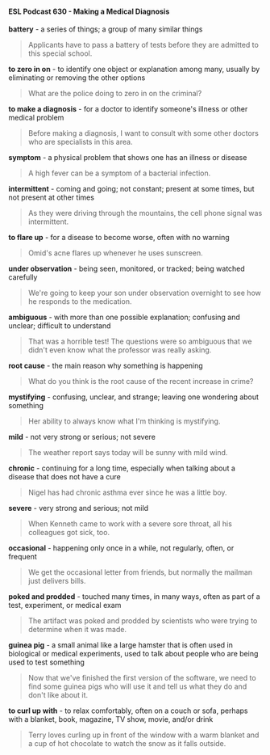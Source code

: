 #### ESL Podcast 630 - Making a Medical Diagnosis

**battery** - a series of things; a group of many similar things

> Applicants have to pass a battery of tests before they are admitted to this
special school.

**to zero in on** - to identify one object or explanation among many, usually by
eliminating or removing the other options

> What are the police doing to zero in on the criminal?

**to make a diagnosis** - for a doctor to identify someone's illness or other medical
problem

> Before making a diagnosis, I want to consult with some other doctors who are
specialists in this area.

**symptom** - a physical problem that shows one has an illness or disease

> A high fever can be a symptom of a bacterial infection.

**intermittent** - coming and going; not constant; present at some times, but not
present at other times

> As they were driving through the mountains, the cell phone signal was
intermittent.

**to flare up** - for a disease to become worse, often with no warning

> Omid's acne flares up whenever he uses sunscreen.

**under observation** - being seen, monitored, or tracked; being watched carefully

> We're going to keep your son under observation overnight to see how he
responds to the medication.

**ambiguous** - with more than one possible explanation; confusing and unclear;
difficult to understand

> That was a horrible test! The questions were so ambiguous that we didn't even
know what the professor was really asking.

**root cause** - the main reason why something is happening

> What do you think is the root cause of the recent increase in crime?

**mystifying** - confusing, unclear, and strange; leaving one wondering about
something

> Her ability to always know what I'm thinking is mystifying.

**mild** - not very strong or serious; not severe

> The weather report says today will be sunny with mild wind.

**chronic** - continuing for a long time, especially when talking about a disease that
does not have a cure

> Nigel has had chronic asthma ever since he was a little boy.

**severe** - very strong and serious; not mild

> When Kenneth came to work with a severe sore throat, all his colleagues got
sick, too.

**occasional** - happening only once in a while, not regularly, often, or frequent

> We get the occasional letter from friends, but normally the mailman just delivers
bills.

**poked and prodded** - touched many times, in many ways, often as part of a
test, experiment, or medical exam

> The artifact was poked and prodded by scientists who were trying to determine
when it was made.

**guinea pig** - a small animal like a large hamster that is often used in biological
or medical experiments, used to talk about people who are being used to test
something

> Now that we've finished the first version of the software, we need to find some
guinea pigs who will use it and tell us what they do and don't like about it.

**to curl up with** - to relax comfortably, often on a couch or sofa, perhaps with a
blanket, book, magazine, TV show, movie, and/or drink

> Terry loves curling up in front of the window with a warm blanket and a cup of
hot chocolate to watch the snow as it falls outside.

